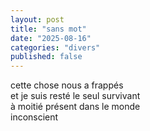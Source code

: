 ```yaml
---
layout: post
title: "sans mot"
date: "2025-08-16"
categories: "divers"
published: false
---
```


cette chose nous a frappés  
et je suis resté le seul survivant  
à moitié présent dans le monde  
inconscient  

